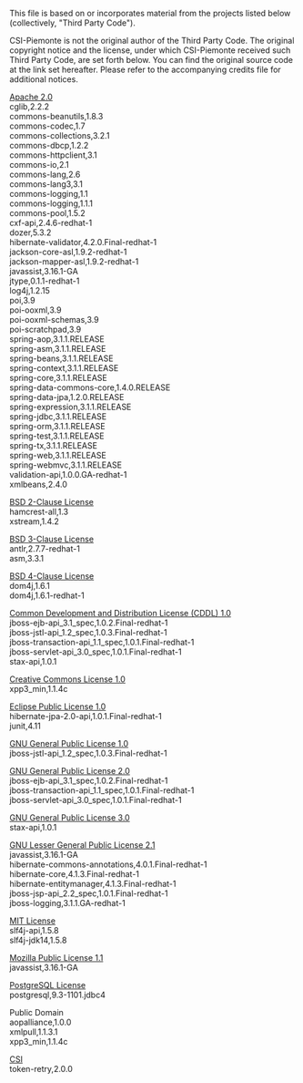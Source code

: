 This file is based on or incorporates material from the projects listed below
(collectively, "Third Party Code").

CSI-Piemonte is not the original author of the Third Party Code.
The original copyright notice and the license, under which CSI-Piemonte received such Third Party Code,
are set forth below. You can find the original source code at the link set hereafter.
Please refer to the accompanying credits file for additional notices.

[Apache 2.0](https://github.com/unica-open/contabilia/blob/master/third-party-licenses/APACHE%202.0-LICENSE.txt) \
cglib,2.2.2\
commons-beanutils,1.8.3\
commons-codec,1.7\
commons-collections,3.2.1\
commons-dbcp,1.2.2\
commons-httpclient,3.1\
commons-io,2.1\
commons-lang,2.6\
commons-lang3,3.1\
commons-logging,1.1\
commons-logging,1.1.1\
commons-pool,1.5.2\
cxf-api,2.4.6-redhat-1\
dozer,5.3.2\
hibernate-validator,4.2.0.Final-redhat-1\
jackson-core-asl,1.9.2-redhat-1\
jackson-mapper-asl,1.9.2-redhat-1\
javassist,3.16.1-GA\
jtype,0.1.1-redhat-1\
log4j,1.2.15\
poi,3.9\
poi-ooxml,3.9\
poi-ooxml-schemas,3.9\
poi-scratchpad,3.9\
spring-aop,3.1.1.RELEASE\
spring-asm,3.1.1.RELEASE\
spring-beans,3.1.1.RELEASE\
spring-context,3.1.1.RELEASE\
spring-core,3.1.1.RELEASE\
spring-data-commons-core,1.4.0.RELEASE\
spring-data-jpa,1.2.0.RELEASE\
spring-expression,3.1.1.RELEASE\
spring-jdbc,3.1.1.RELEASE\
spring-orm,3.1.1.RELEASE\
spring-test,3.1.1.RELEASE\
spring-tx,3.1.1.RELEASE\
spring-web,3.1.1.RELEASE\
spring-webmvc,3.1.1.RELEASE\
validation-api,1.0.0.GA-redhat-1\
xmlbeans,2.4.0

[BSD 2-Clause License](https://github.com/unica-open/contabilia/blob/master/third-party-licenses/BSD%202-CLAUSE-LICENSE.txt) \
hamcrest-all,1.3\
xstream,1.4.2

[BSD 3-Clause License](https://github.com/unica-open/contabilia/blob/master/third-party-licenses/BSD%203-CLAUSE-LICENSE.txt) \
antlr,2.7.7-redhat-1\
asm,3.3.1

[BSD 4-Clause License](https://github.com/unica-open/contabilia/blob/master/third-party-licenses/BSD%204-CLAUSE-LICENSE.txt) \
dom4j,1.6.1\
dom4j,1.6.1-redhat-1

[Common Development and Distribution License (CDDL) 1.0](https://github.com/unica-open/contabilia/blob/master/third-party-licenses/CDDL%201.0-LICENSE.txt) \
jboss-ejb-api_3.1_spec,1.0.2.Final-redhat-1\
jboss-jstl-api_1.2_spec,1.0.3.Final-redhat-1\
jboss-transaction-api_1.1_spec,1.0.1.Final-redhat-1\
jboss-servlet-api_3.0_spec,1.0.1.Final-redhat-1\
stax-api,1.0.1

[Creative Commons License 1.0](https://github.com/unica-open/contabilia/blob/master/third-party-licenses/CC0%201.0-LICENSE.txt) \
xpp3_min,1.1.4c

[Eclipse Public License 1.0](https://github.com/unica-open/contabilia/blob/master/third-party-licenses/EPL%201.0-LICENSE.txt) \
hibernate-jpa-2.0-api,1.0.1.Final-redhat-1\
junit,4.11

[GNU General Public License 1.0](https://github.com/unica-open/contabilia/blob/master/third-party-licenses/GPL%201.0.txt) \
jboss-jstl-api_1.2_spec,1.0.3.Final-redhat-1

[GNU General Public License 2.0](https://github.com/unica-open/contabilia/blob/master/third-party-licenses/GPL%202.0.txt) \
jboss-ejb-api_3.1_spec,1.0.2.Final-redhat-1\
jboss-transaction-api_1.1_spec,1.0.1.Final-redhat-1\
jboss-servlet-api_3.0_spec,1.0.1.Final-redhat-1

[GNU General Public License 3.0](https://github.com/unica-open/contabilia/blob/master/third-party-licenses/GPL%203.0-LICENSE.txt) \
stax-api,1.0.1

[GNU Lesser General Public License 2.1](https://github.com/unica-open/contabilia/blob/master/third-party-licenses/LGPL%202.1-LICENSE.txt) \
javassist,3.16.1-GA\
hibernate-commons-annotations,4.0.1.Final-redhat-1\
hibernate-core,4.1.3.Final-redhat-1\
hibernate-entitymanager,4.1.3.Final-redhat-1\
jboss-jsp-api_2.2_spec,1.0.1.Final-redhat-1\
jboss-logging,3.1.1.GA-redhat-1

[MIT License](https://github.com/unica-open/contabilia/blob/master/third-party-licenses/MIT-LICENSE.txt) \
slf4j-api,1.5.8\
slf4j-jdk14,1.5.8

[Mozilla Public License 1.1](https://github.com/unica-open/contabilia/blob/master/third-party-licenses/MPL%201.1-LICENSE.txt) \
javassist,3.16.1-GA

[PostgreSQL License](https://github.com/unica-open/contabilia/blob/master/third-party-licenses/POSTGRESQL-LICENSE.txt) \
postgresql,9.3-1101.jdbc4

Public Domain\
aopalliance,1.0.0\
xmlpull,1.1.3.1\
xpp3_min,1.1.4c

[CSI](https://github.com/unica-open/contabilia/blob/master/third-party-licenses/CSI.txt) \
token-retry,2.0.0
